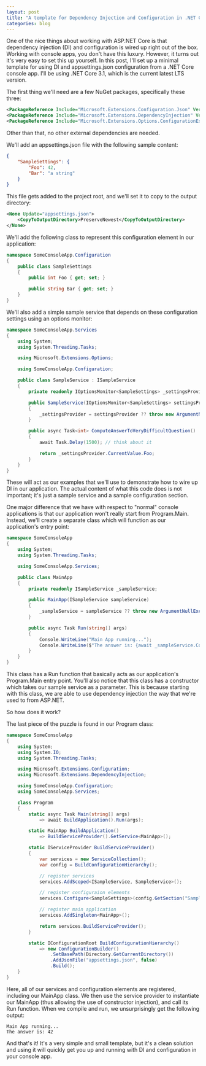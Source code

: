```yaml
---
layout: post
title: "A template for Dependency Injection and Configuration in .NET Core console apps"
categories: blog
---
```


One of the nice things about working with ASP.NET Core is that dependency injection (DI) and configuration is wired up right out of the box. Working with console apps, you don't have this luxury. However, it turns out it's very easy to set this up yourself. In this post, I'll set up a minimal template for using DI and appsettings.json configuration from a .NET Core console app. I'll be using .NET Core 3.1, which is the current latest LTS version.

The first thing we'll need are a few NuGet packages, specifically these three:

```xml
<PackageReference Include="Microsoft.Extensions.Configuration.Json" Version="3.1.1" />
<PackageReference Include="Microsoft.Extensions.DependencyInjection" Version="3.1.1" />
<PackageReference Include="Microsoft.Extensions.Options.ConfigurationExtensions" Version="3.1.1" />
```

Other than that, no other external dependencies are needed.

We'll add an appsettings.json file with the following sample content:

```json
{
    "SampleSettings": {
        "Foo": 42,
        "Bar": "a string"
    }
}
```

This file gets added to the project root, and we'll set it to copy to the output directory:

```xml
<None Update="appsettings.json">
    <CopyToOutputDirectory>PreserveNewest</CopyToOutputDirectory>
</None>
```

We'll add the following class to represent this configuration element in our application:

```csharp
namespace SomeConsoleApp.Configuration
{
    public class SampleSettings
    {
        public int Foo { get; set; }

        public string Bar { get; set; }
    }
}
```

We'll also add a simple sample service that depends on these configuration settings using an options monitor:

```csharp
namespace SomeConsoleApp.Services
{
    using System;
    using System.Threading.Tasks;

    using Microsoft.Extensions.Options;

    using SomeConsoleApp.Configuration;

    public class SampleService : ISampleService
    {
        private readonly IOptionsMonitor<SampleSettings> _settingsProvider;

        public SampleService(IOptionsMonitor<SampleSettings> settingsProvider)
        {
            _settingsProvider = settingsProvider ?? throw new ArgumentNullException(nameof(settingsProvider));
        }

        public async Task<int> ComputeAnswerToVeryDifficultQuestion()
        {
            await Task.Delay(1500); // think about it

            return _settingsProvider.CurrentValue.Foo;
        }
    }
}
```

These will act as our examples that we'll use to demonstrate how to wire up DI in our application. The actual content of what this code does is not important; it's just a sample service and a sample configuration section.

One major difference that we have with respect to "normal" console applications is that our application won't really start from Program.Main. Instead, we'll create a separate class which will function as our application's entry point:

```csharp
namespace SomeConsoleApp
{
    using System;
    using System.Threading.Tasks;

    using SomeConsoleApp.Services;

    public class MainApp
    {
        private readonly ISampleService _sampleService;

        public MainApp(ISampleService sampleService)
        {
            _sampleService = sampleService ?? throw new ArgumentNullException(nameof(sampleService));
        }

        public async Task Run(string[] args)
        {
            Console.WriteLine("Main App running...");
            Console.WriteLine($"The answer is: {await _sampleService.ComputeAnswerToVeryDifficultQuestion()}");
        }
    }
}
```

This class has a Run function that basically acts as our application's Program.Main entry point. You'll also notice that this class has a constructor which takes our sample service as a parameter. This is because starting with this class, we are able to use dependency injection the way that we're used to from ASP.NET.

So how does it work?

The last piece of the puzzle is found in our Program class:

```csharp
namespace SomeConsoleApp
{
    using System;
    using System.IO;
    using System.Threading.Tasks;

    using Microsoft.Extensions.Configuration;
    using Microsoft.Extensions.DependencyInjection;

    using SomeConsoleApp.Configuration;
    using SomeConsoleApp.Services;

    class Program
    {
        static async Task Main(string[] args)
            => await BuildApplication().Run(args);

        static MainApp BuildApplication()
            => BuildServiceProvider().GetService<MainApp>();

        static IServiceProvider BuildServiceProvider()
        {
            var services = new ServiceCollection();
            var config = BuildConfigurationHierarchy();

            // register services
            services.AddScoped<ISampleService, SampleService>();

            // register configuraion elements
            services.Configure<SampleSettings>(config.GetSection("SampleSettings"));

            // register main application
            services.AddSingleton<MainApp>();

            return services.BuildServiceProvider();
        }

        static IConfigurationRoot BuildConfigurationHierarchy()
            => new ConfigurationBuilder()
                .SetBasePath(Directory.GetCurrentDirectory())
                .AddJsonFile("appsettings.json", false)
                .Build();
    }
}
```

Here, all of our services and configuration elements are registered, including our MainApp class. We then use the service provider to instantiate our MainApp (thus allowing the use of constructor injection), and call its Run function. When we compile and run, we unsurprisingly get the following output:

```
Main App running...
The answer is: 42
```

And that's it! It's a very simple and small template, but it's a clean solution and using it will quickly get you up and running with DI and configuration in your console app.
